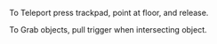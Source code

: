 To Teleport press trackpad, point at floor, and release.

To Grab objects, pull trigger when intersecting object.
